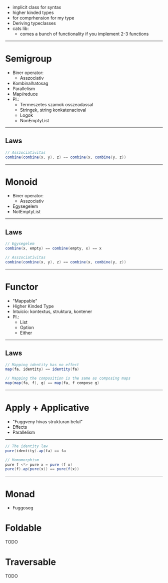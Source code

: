 - implicit class for syntax
- higher kinded types
- for comprhension for my type
- Deriving typeclasses
- cats lib:
    - comes a bunch of functionality if you implement 2-3 functions

---

# Semigroup

- Biner operator:
    - Asszociativ
- Kombinalhatosag
- Parallelism
- Map/reduce
- Pl.:
    - Termeszetes szamok osszeadassal
    - Stringek, string konkatenacioval
    - Logok
    - NonEmptyList

---

## Laws

```scala
// Asszociativitas
combine(combine(x, y), z) == combine(x, combine(y, z))
```

---

# Monoid

- Biner operator:
    - Asszociativ
- Egysegelem
- NotEmptyList

---

## Laws

```scala
// Egysegelem
combine(x, empty) == combine(empty, x) == x

// Asszociativitas
combine(combine(x, y), z) == combine(x, combine(y, z))
```
---

# Functor

- "Mappable"
- Higher Kinded Type
- Intuicio: kontextus, struktura, kontener
- Pl.:
    - List
    - Option
    - Either

---

## Laws

```scala
// Mapping identity has no effect
map(fa, identity) == identity(fa)

// Mapping the composition is the same as composing maps
map(map(fa, f), g) == map(fa, f compose g)
```

---

# Apply + Applicative

- "Fuggveny hivas strukturan belul"
- Effects
- Parallelism

---

```scala
// The identity law
pure(identity).ap(fa) == fa

// Homomorphism
pure f <*> pure x = pure (f x)
pure(f).ap(pure(x)) == pure(f(x))
```

---

# Monad

- Fuggoseg

# Foldable

TODO

# Traversable

TODO

